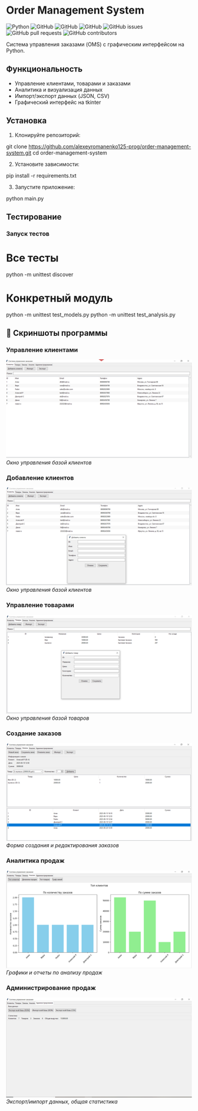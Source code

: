 # Order Management System
![Python](https://img.shields.io/badge/python-3.8%2B-blue)
![GitHub](https://img.shields.io/github/repo-size/alexeyromanenko125-prog/order-management-system)
![GitHub](https://img.shields.io/github/last-commit/alexeyromanenko125-prog/order-management-system)
![GitHub](https://img.shields.io/github/languages/top/alexeyromanenko125-prog/order-management-system)
![GitHub issues](https://img.shields.io/github/issues/alexeyromanenko125-prog/order-management-system)
![GitHub pull requests](https://img.shields.io/github/issues-pr/alexeyromanenko125-prog/order-management-system)
![GitHub contributors](https://img.shields.io/github/contributors/alexeyromanenko125-prog/order-management-system)


Система управления заказами (OMS) с графическим интерфейсом на Python.

## Функциональность

- Управление клиентами, товарами и заказами
- Аналитика и визуализация данных
- Импорт/экспорт данных (JSON, CSV)
- Графический интерфейс на tkinter

## Установка

1. Клонируйте репозиторий:

git clone https://github.com/alexeyromanenko125-prog/order-management-system.git
cd order-management-system

2. Установите зависимости:

pip install -r requirements.txt

3. Запустите приложение:

python main.py

## Тестирование

### Запуск тестов

# Все тесты
python -m unittest discover

# Конкретный модуль
python -m unittest test_models.py
python -m unittest test_analysis.py

## 📸 Скриншоты программы

### Управление клиентами
![Клиенты](images/customers.png)
*Окно управления базой клиентов*

### Добавление клиентов
![Клиенты](images/customersnew.png)
*Окно управления базой клиентов*

### Управление товарами
![Товары](images/productsaddnew.png)
*Окно управления базой товаров*

### Создание заказов
![Заказы](images/orders.png)
*Форма создания и редактирования заказов*

### Аналитика продаж
![Аналитика](images/analysis.png)
*Графики и отчеты по анализу продаж*

### Администрирование продаж
![Администрирование](images/admin.png)
*Экспорт/импорт данных, общая статистика*
